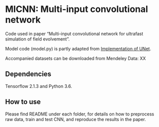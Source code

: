 # MICNN: Multi-input convolutional network

Code used in paper “Multi-input convolutional network for ultrafast simulation of field evolvement”.

Model code (model.py) is partly adapted from [Implementation of UNet](https://github.com/zhixuhao/unet).

Accompanied datasets can be downloaded from Mendeley Data: XX

## Dependencies

  Tensorflow 2.1.3 and Python 3.6.

## How to use

Please find README under each folder, for details on how to preprocess raw data, train and test CNN, and reproduce the results in the paper.

